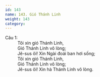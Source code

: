 ```yaml
---
id: 143
name: 143. Gió Thánh Linh
weight: 143
category: 
---
```

<dl><dt>Câu 1:</dt><dd data-verse="1">Tôi xin gió Thánh Linh, <br/>Gió Thánh Linh vô lòng; <br/>Jê-sus ôi! Xin Ngài đoái ban hơi sống; <br/>Tôi xin gió Thánh Linh, <br/>Gió Thánh Linh vô lòng; <br/>Jê-sus ôi! Xin hà Thánh Linh vô lòng. </dd></dl>

